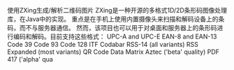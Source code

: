 使用ZXing生成/解析二维码图片
ZXing是一种开源的多格式1D/2D条形码图像处理库，在Java中的实现。
重点是在手机上使用内置摄像头来扫描和解码设备上的条码，而不与服务器通信。
然而，该项目也可以用于对桌面和服务器上的条形码进行编码和解码。目前支持这些格式：
    UPC-A and UPC-E
    EAN-8 and EAN-13
    Code 39
    Code 93
    Code 128
    ITF
    Codabar
    RSS-14 (all variants)
    RSS Expanded (most variants)
    QR Code
    Data Matrix
    Aztec ('beta' quality)
    PDF 417 ('alpha' qua